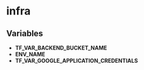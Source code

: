 # infra

## Variables

- **TF_VAR_BACKEND_BUCKET_NAME**
- **ENV_NAME**
- **TF_VAR_GOOGLE_APPLICATION_CREDENTIALS**